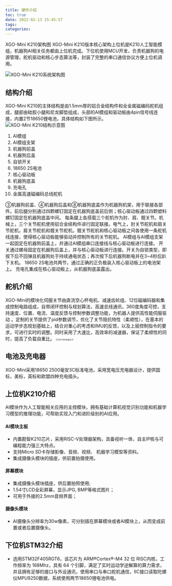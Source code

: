 ```yaml
---
title: 硬件介绍
toc: true
date: 2022-02-13 15:45:57
tags:
categories: 
---
```


XGO-Mini K210架构图
XGO-Mini K210版本核心架构上位机是K210人工智能模组，机器狗AI相关任务都由上位机完成。下位机使用MCU开发，负责机器狗的电源管理，舵机驱动和核心步态算法等，封装了完整的串口通信协议方便上位机调用。

![XGO-Mini K210系统架构图](./jiagou.png)

## 结构介绍
XGO-Mini K210的主体结构是由1.5mm厚的铝合金结构件和全金属磁编码舵机组成，腿部由硅胶小腿和尼龙脚垫组成，头部的AI模组和驱动板由4pin信号线连接，内置2节18650锂电池，具体结构如下图所示。
![XGO-Mini K210结构示意图](./jiegou.png)

1. AI模组
2. AI模组支架
3. 机器狗前盖
4. 机器狗后盖
5. 自锁开关
6. 18650 2S电池
7. 核心驱动板
8. 机器狗底盖
9. 充电孔
10. 金属高速磁编码总线舵机

  ③机器狗前盖、④机器狗后盖和⑧机器狗底盖作为机器狗机架，用于联接各部件。前后腿分别通过四颗螺钉固定在机器狗底盖前后侧；核心驱动板通过四颗塑料螺钉固定在机器狗底盖中间。
  每条腿上各搭载三个舵机作为肘、肩、髋关节。机械上，三个关节舵机使用铝合金结构件进行固定联接。电气上，肘关节舵机和肩关节舵机，肩关节舵机和髋关节舵机，髋关节舵机和核心驱动板之间各使用一条舵机线连接，使得核心驱动板能够驱动并控制所有的关节舵机。
  AI模组与AI模组支架一起固定在机器狗前盖上，并通过AI模组串口连接线与核心驱动板进行连接。
  开关通过螺母固定在机器狗后盖上，并与核心驱动板进行连接。开关为自锁类型，即按下后不回弹且机器狗处于持续通电状态；再次按下后机器狗断电并在3~4秒后趴下关机。
  18650 2S电池共两节，通过正确的正负极装入核心驱动板上的电池架上。
  充电孔集成在核心驱动板上，从机器狗底盖露出。

## 舵机介绍
XGO-Mini的模块化伺服关节由直流空心杯电机、减速齿轮组、12位磁编码器和集成控制电路组成，自带闭环控制与规划算法，高速总线通讯，360度角度可控，支持速度、位置、电流、温度反馈与控制参数调整功能，为机器人提供高性能伺服驱动 。定制的关节提供了pid参数调节，优化了关节阻抗特性（柔顺性），在基本的运动学步态规划基础上，结合对重心的考虑和IMU的反馈，以及上层控制指令的要求，可进行实时的调整。同时采用了大速比，高效率的减速器，保证了柔顺性的同时，提高了负载自重比。
<img src="./3032.png" alt="XGO-Mini定制关节" style="zoom:40%;" />

## 电池及充电器
XGO-Mini采用18650 2500毫安3C标准电池，采用宽电压充电器设计，提供国标，美标，英标和欧盟四种充电插头。

## 上位机K210介绍
AI模块作为人工智能相关应用的主控模块，拥有基础计算机视觉识别功能和机器学习模型的推理功能，可帮助实现入门和进阶级别的AI应用。

#### AI模块主板
- 内置勘智K210芯片，采用RISC-V处理器架构，具备视听一体，自主IP核与可编程能力强三大特点。
- 支持Micro SD卡存储影像、音频、视频、 机器学习模型等资料。
- 集成摄像头模块的插座，供前置拍摄使用。
  
#### 屏幕模块
- 集成摄像头模块插座，供后置拍照使用;
- 1.54寸LCD全彩屏幕，显示JPG, BMP等格式图片；
- 可用于外接的2.5mm音频界面；

#### 摄像头模块
- AI摄像头分辨率为30w像素，可分别插在屏幕模块或者AI模块上，从而变成前置或者后置摄像头。

## 下位机STM32介绍
- 选用STM32F405RGT6，该芯片为 ARM®Cortex®-M4 32 位 RISC内核，工作频率为 168Mhz，具有 64 个引脚，满足了实时运动学逆解算的算力需求，并且拥有足够的接口与外设通讯，使用串口与串口舵机通信，IIC接口读取陀螺仪MPU9250数据，系统使用两节18650锂电池供电。
